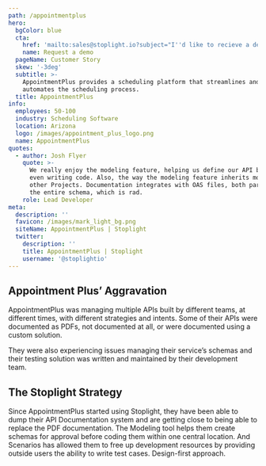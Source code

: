 ```yaml
---
path: /appointmentplus
hero:
  bgColor: blue
  cta:
    href: 'mailto:sales@stoplight.io?subject="I''d like to recieve a demo"'
    name: Request a demo
  pageName: Customer Story
  skew: '-3deg'
  subtitle: >-
    AppointmentPlus provides a scheduling platform that streamlines and
    automates the scheduling process.
  title: AppointmentPlus
info:
  employees: 50-100
  industry: Scheduling Software
  location: Arizona
  logo: /images/appointment_plus_logo.png
  name: AppointmentPlus
quotes:
  - author: Josh Flyer
    quote: >-
      We really enjoy the modeling feature, helping us define our API before
      even writing code. Also, the way the modeling feature inherits models from
      other Projects. Documentation integrates with OAS files, both partials or
      the entire schema, which is rad.
    role: Lead Developer
meta:
  description: ''
  favicon: /images/mark_light_bg.png
  siteName: AppointmentPlus | Stoplight
  twitter:
    description: ''
    title: AppointmentPlus | Stoplight
    username: '@stoplightio'
---
```

## Appointment Plus’ Aggravation

AppointmentPlus was managing multiple APIs built by different teams, at different times, with different strategies and intents. Some of their APIs were documented as PDFs, not documented at all, or were documented using a custom solution.

They were also experiencing issues managing their service’s schemas and their testing solution was written and maintained by their development team.

## The Stoplight Strategy

Since AppointmentPlus started using Stoplight, they have been able to dump their API Documentation system and are getting close to being able to replace the PDF documentation. The Modeling tool helps them create schemas for approval before coding them within one central location. And Scenarios has allowed them to free up development resources by providing outside users the ability to write test cases. Design-first approach.
